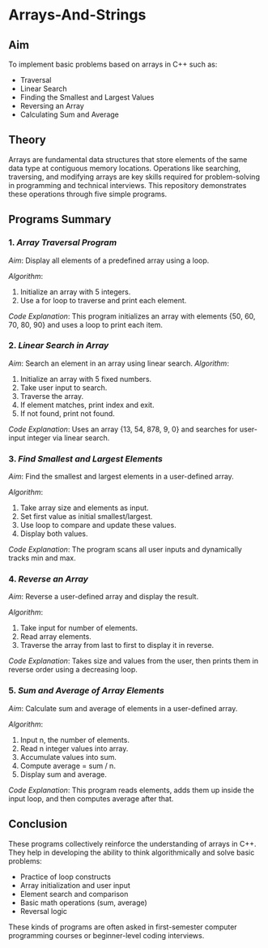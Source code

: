 # Arrays-And-Strings
##  Aim
To implement basic problems based on arrays in C++ such as:
- Traversal
- Linear Search
- Finding the Smallest and Largest Values
- Reversing an Array
- Calculating Sum and Average

##  Theory
Arrays are fundamental data structures that store elements of the same data type at contiguous memory locations. Operations like searching, traversing, and modifying arrays are key skills required for problem-solving in programming and technical interviews. This repository demonstrates these operations through five simple programs.

## Programs Summary

### 1. *Array Traversal Program*

*Aim*: Display all elements of a predefined array using a loop.

*Algorithm*:
1. Initialize an array with 5 integers.
2. Use a for loop to traverse and print each element.

*Code Explanation*:
This program initializes an array with elements {50, 60, 70, 80, 90} and uses a loop to print each item.

###  2. *Linear Search in Array*

*Aim*: Search an element in an array using linear search.
*Algorithm*:
1. Initialize an array with 5 fixed numbers.
2. Take user input to search.
3. Traverse the array.
4. If element matches, print index and exit.
5. If not found, print not found.

*Code Explanation*:
Uses an array {13, 54, 878, 9, 0} and searches for user-input integer via linear search.
### 3. *Find Smallest and Largest Elements*
*Aim*: Find the smallest and largest elements in a user-defined array.

*Algorithm*:
1. Take array size and elements as input.
2. Set first value as initial smallest/largest.
3. Use loop to compare and update these values.
4. Display both values.

*Code Explanation*:
The program scans all user inputs and dynamically tracks min and max.

### 4. *Reverse an Array*

*Aim*: Reverse a user-defined array and display the result.

*Algorithm*:
1. Take input for number of elements.
2. Read array elements.
3. Traverse the array from last to first to display it in reverse.

*Code Explanation*:
Takes size and values from the user, then prints them in reverse order using a decreasing loop.

### 5. *Sum and Average of Array Elements*

*Aim*: Calculate sum and average of elements in a user-defined array.

*Algorithm*:
1. Input n, the number of elements.
2. Read n integer values into array.
3. Accumulate values into sum.
4. Compute average = sum / n.
5. Display sum and average.

*Code Explanation*:
This program reads elements, adds them up inside the input loop, and then computes average after that.

## Conclusion

These programs collectively reinforce the understanding of arrays in C++. They help in developing the ability to think algorithmically and solve basic problems:

- Practice of loop constructs
- Array initialization and user input
- Element search and comparison
- Basic math operations (sum, average)
- Reversal logic

These kinds of programs are often asked in first-semester computer programming courses or beginner-level coding interviews.
